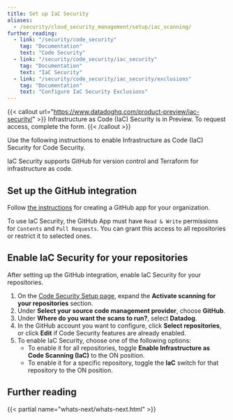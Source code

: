 ```yaml
---
title: Set up IaC Security
aliases:
  - /security/cloud_security_management/setup/iac_scanning/
further_reading:
  - link: "/security/code_security"
    tag: "Documentation"
    text: "Code Security"
  - link: "/security/code_security/iac_security"
    tag: "Documentation"
    text: "IaC Security"
  - link: "/security/code_security/iac_security/exclusions"
    tag: "Documentation"
    text: "Configure IaC Security Exclusions"
---
```


{{< callout url="https://www.datadoghq.com/product-preview/iac-security/" >}}
  Infrastructure as Code (IaC) Security is in Preview. To request access, complete the form.
{{< /callout >}}

Use the following instructions to enable Infrastructure as Code (IaC) Security for Code Security.

<div class="alert alert-info">IaC Security supports GitHub for version control and Terraform for infrastructure as code.</div>

## Set up the GitHub integration

Follow [the instructions][1] for creating a GitHub app for your organization.

<div class="alert alert-info">
  To use IaC Security, the GitHub App must have <code>Read &amp; Write</code> permissions for <code>Contents</code> and <code>Pull Requests</code>. You can grant this access to all repositories or restrict it to selected ones.
</div>

## Enable IaC Security for your repositories

After setting up the GitHub integration, enable IaC Security for your repositories.

1. On the [Code Security Setup page][2], expand the **Activate scanning for your repositories** section.
1. Under **Select your source code management provider**, choose **GitHub**.
1. Under **Where do you want the scans to run?**, select **Datadog**.
1. In the GitHub account you want to configure, click **Select repositories**, or click **Edit** if Code Security features are already enabled.
1. To enable IaC Security, choose one of the following options:
    - To enable it for all repositories, toggle **Enable Infrastructure as Code Scanning (IaC)** to the ON position.
    - To enable it for a specific repository, toggle the **IaC** switch for that repository to the ON position.

## Further reading

{{< partial name="whats-next/whats-next.html" >}}

[1]: /integrations/github/#setup
[2]: https://app.datadoghq.com/security/configuration/code-security/setup